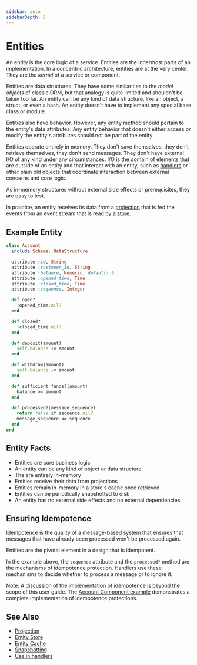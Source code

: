 ```yaml
---
sidebar: auto
sidebarDepth: 0
---
```


# Entities

An entity is the core logic of a service. Entities are the innermost parts of an implementation. In a concentric architecture, entities are at the very center. They are the _kernel_ of a service or component.

Entities are data structures. They have some similarities to the _model objects_ of classic ORM, but that analogy is quite limited and shouldn't be taken too far. An entity can be any kind of data structure, like an object, a struct, or even a hash. An entity doesn't have to implement any special base class or module.

Entities also have behavior. However, any entity method should pertain to the entity's data attributes. Any entity behavior that doesn't either access or modify the entity's attributes should not be part of the entity.

Entities operate entirely in memory. They don't save themselves, they don't retrieve themselves, they don't send messages. They don't have external I/O of any kind under any circumstances. I/O is the domain of elements that are outside of an entity and that interact with an entity, such as [handlers](./handlers.md) or other plain old objects that coordinate interaction between external concerns and core logic.

As in-memory structures without external side effects or prerequisites, they are easy to test.

In practice, an entity receives its data from a [projection](./projection) that is fed the events from an event stream that is read by a [store](./entity-store).

## Example Entity

``` ruby
class Account
  include Schema::DataStructure

  attribute :id, String
  attribute :customer_id, String
  attribute :balance, Numeric, default: 0
  attribute :opened_time, Time
  attribute :closed_time, Time
  attribute :sequence, Integer

  def open?
    !opened_time.nil?
  end

  def closed?
    !closed_time.nil?
  end

  def deposit(amount)
    self.balance += amount
  end

  def withdraw(amount)
    self.balance -= amount
  end

  def sufficient_funds?(amount)
    balance >= amount
  end

  def processed?(message_sequence)
    return false if sequence.nil?
    message_sequence <= sequence
  end
end
```

## Entity Facts

- Entities are core business logic
- An entity can be any kind of object or data structure
- The are entirely in-memory
- Entities receive their data from projections
- Entities remain in-memory in a store's cache once retrieved
- Entities can be periodically snapshotted to disk
- An entity has no external side effects and no external dependencies

## Ensuring Idempotence

Idempotence is the quality of a message-based system that ensures that messages that have already been processed won't be processed again.

Entities are the pivotal element in a design that is idempotent.

In the example above, the `sequence` attribute and the `processed?` method are the mechanisms of idempotence protection. Handlers use these mechanisms to decide whether to process a message or to ignore it.

<div class="note custom-block">
  <p>
    Note: A discussion of the implementation of idempotence is beyond the scope of this user guide. The <a href="/examples/example-projects.html#account-component">Account Component example</a> demonstrates a complete implementation of idempotence protections.
  </p>
</div>

## See Also

- [Projection](./projection.md)
- [Entity Store](./entity-store/)
- [Entity Cache](./entity-store/entity-cache.md)
- [Snapshotting](./entity-store/snapshotting.md)
- [Use in handlers](./handlers.md#typical-handler-workflow)
